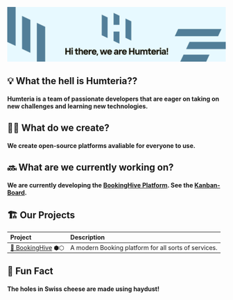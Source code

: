 ![alt text](https://github.com/Humteria/booking-hive/blob/main/HumteriaBanner.png?raw=true)

## 💡 What the hell is Humteria??
#### Humteria is a team of passionate developers that are eager on taking on new challenges and learning new technologies.

## 👷🏽 What do we create?
#### We create open-source platforms avaliable for everyone to use.

## 🔜 What are we currently working on?
#### We are currently developing the <a href=https://github.com/Humteria/booking-hive/>BookingHive Platform</a>. See the <a href=https://github.com/orgs/Humteria/projects/3/>Kanban-Board</a>.

## 🏗️ Our Projects
| Project | Description | 
| :--------- | :---------- | 
| <a font-size=30px href=https://github.com/Humteria/booking-hive/>🐝 BookingHive</a> ⬢⬡ | A modern Booking platform for all sorts of services. |

## 🧀 Fun Fact
#### The holes in Swiss cheese are made using haydust!
